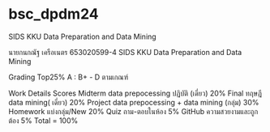 # bsc_dpdm24
SIDS KKU Data Preparation and Data Mining


นายกนกณัฐ เครือเนตร 653020599-4
SIDS KKU Data Preparation and Data Mining

Grading Top25% A : B+ - D ตามเกณฑ์

Work	Details	Scores
Midterm	data prepocessing ปฏิบัติ (เดี่ยว)	20%
Final	ทฤษฎี data mining( เดี่ยว)	20%
Project	data prepocessing + data mining (กลุ่ม)	30%
Homework	แบ่งกลุ่ม/New	20%
Quiz	ถาม-ตอบในห้อง	5%
GitHub	ความสวยงามและถูกต้อง	5%
Total	=	100%
